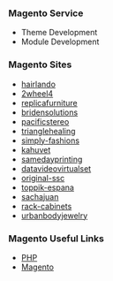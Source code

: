 ### Magento Service

* Theme Development
* Module Development


### Magento Sites

- [hairlando](https://www.hairlando.de/)
- [2wheel4](http://www.2wheel4.com/)
- [replicafurniture](http://www.replicafurniture.com.au/)
- [bridensolutions](http://www.bridensolutions.ca/)
- [pacificstereo](http://www.pacificstereo.com/)
- [trianglehealing](www.trianglehealing.com)
- [simply-fashions](http://www.simply-fashions.com/)
- [kahuvet](http://www.kahuvet.co.nz/)
- [samedayprinting](http://www.samedayprinting.com/)
- [datavideovirtualset](http://datavideovirtualset.com/)
- [original-ssc](http://original-ssc.com/)
- [toppik-espana](www.toppik-espana.com)
- [sachajuan](http://sachajuan.es/)
- [rack-cabinets](http://rack-cabinets.com/)
- [urbanbodyjewelry](http://www.urbanbodyjewelry.com/)



### Magento Useful Links

- [PHP](www.php.org)
- [Magento](http://www.magentocommerce.com/)
